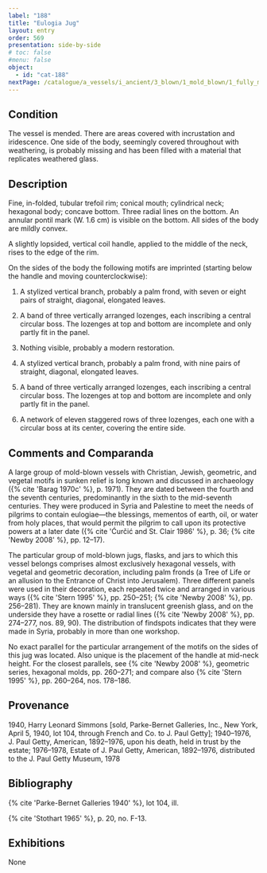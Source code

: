 ```yaml
---
label: "188"
title: "Eulogia Jug"
layout: entry
order: 569
presentation: side-by-side
# toc: false
#menu: false 
object:
  - id: "cat-188"
nextPage: /catalogue/a_vessels/i_ancient/3_blown/1_mold_blown/1_fully_mold_blown/5_unguentaria/1_unguentaria_handleless/
---
```


## Condition

The vessel is mended. There are areas covered with incrustation and iridescence. One side of the body, seemingly covered throughout with weathering, is probably missing and has been filled with a material that replicates weathered glass.

## Description

Fine, in-folded, tubular trefoil rim; conical mouth; cylindrical neck; hexagonal body; concave bottom. Three radial lines on the bottom. An annular pontil mark (W. 1.6 cm) is visible on the bottom. All sides of the body are mildly convex.

A slightly lopsided, vertical coil handle, applied to the middle of the neck, rises to the edge of the rim.

On the sides of the body the following motifs are imprinted (starting below the handle and moving counterclockwise):

1. A stylized vertical branch, probably a palm frond, with seven or eight pairs of straight, diagonal, elongated leaves.

2. A band of three vertically arranged lozenges, each inscribing a central circular boss. The lozenges at top and bottom are incomplete and only partly fit in the panel.

3. Nothing visible, probably a modern restoration.

4. A stylized vertical branch, probably a palm frond, with nine pairs of straight, diagonal, elongated leaves.

5. A band of three vertically arranged lozenges, each inscribing a central circular boss. The lozenges at top and bottom are incomplete and only partly fit in the panel.

6. A network of eleven staggered rows of three lozenges, each one with a circular boss at its center, covering the entire side.

## Comments and Comparanda

A large group of mold-blown vessels with Christian, Jewish, geometric, and vegetal motifs in sunken relief is long known and discussed in archaeology ({% cite 'Barag 1970c' %}, p. 1971). They are dated between the fourth and the seventh centuries, predominantly in the sixth to the mid-seventh centuries. They were produced in Syria and Palestine to meet the needs of pilgrims to contain eulogiae—the blessings, mementos of earth, oil, or water from holy places, that would permit the pilgrim to call upon its protective powers at a later date ({% cite 'Ćurčić and St. Clair 1986' %}, p. 36; {% cite 'Newby 2008' %}, pp. 12–17).

The particular group of mold-blown jugs, flasks, and jars to which this vessel belongs comprises almost exclusively hexagonal vessels, with vegetal and geometric decoration, including palm fronds (a Tree of Life or an allusion to the Entrance of Christ into Jerusalem). Three different panels were used in their decoration, each repeated twice and arranged in various ways ({% cite 'Stern 1995' %}, pp. 250–251; {% cite 'Newby 2008' %}, pp. 256–281). They are known mainly in translucent greenish glass, and on the underside they have a rosette or radial lines ({% cite 'Newby 2008' %}, pp. 274–277, nos. 89, 90). The distribution of findspots indicates that they were made in Syria, probably in more than one workshop.

No exact parallel for the particular arrangement of the motifs on the sides of this jug was located. Also unique is the placement of the handle at mid-neck height. For the closest parallels, see {% cite 'Newby 2008' %}, geometric series, hexagonal molds, pp. 260–271; and compare also {% cite 'Stern 1995' %}, pp. 260–264, nos. 178–186.

## Provenance

1940, Harry Leonard Simmons [sold, Parke-Bernet Galleries, Inc., New York, April 5, 1940, lot 104, through French and Co. to J. Paul Getty]; 1940–1976, J. Paul Getty, American, 1892–1976, upon his death, held in trust by the estate; 1976–1978, Estate of J. Paul Getty, American, 1892–1976, distributed to the J. Paul Getty Museum, 1978

## Bibliography

{% cite 'Parke-Bernet Galleries 1940' %}, lot 104, ill.

{% cite 'Stothart 1965' %}, p. 20, no. F-13.

## Exhibitions

None